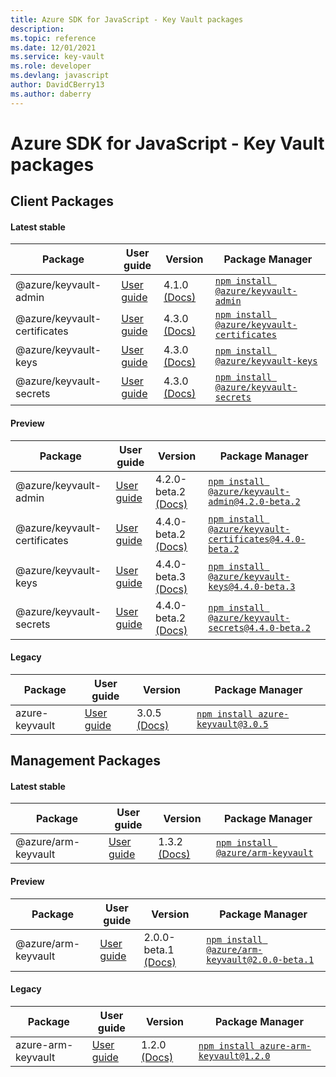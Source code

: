```yaml
---
title: Azure SDK for JavaScript - Key Vault packages
description: 
ms.topic: reference
ms.date: 12/01/2021
ms.service: key-vault
ms.role: developer
ms.devlang: javascript
author: DavidCBerry13
ms.author: daberry
---
```


# Azure SDK for JavaScript - Key Vault packages

## Client Packages

#### Latest stable

| Package               | User guide                           | Version                | Package Manager                |
|-----------------------|--------------------------------------|------------------------|--------------------------------|
| @azure/keyvault-admin  | [User guide](/javascript/sdk-demo/key-vault/keyvault-admin/azure-keyvault-admin/readme)  | 4.1.0 [(Docs)](/javascript/sdk-demo/key-vault/keyvault-admin/azure-keyvault-admin/latest-stable)  | [`npm install @azure/keyvault-admin`](https://www.npmjs.com/package/%40azure%2Fkeyvault-admin) |
| @azure/keyvault-certificates  | [User guide](/javascript/sdk-demo/key-vault/keyvault-certificates/azure-keyvault-certificates/readme)  | 4.3.0 [(Docs)](/javascript/sdk-demo/key-vault/keyvault-certificates/azure-keyvault-certificates/latest-stable)  | [`npm install @azure/keyvault-certificates`](https://www.npmjs.com/package/%40azure%2Fkeyvault-certificates) |
| @azure/keyvault-keys  | [User guide](/javascript/sdk-demo/key-vault/keyvault-keys/azure-keyvault-keys/readme)  | 4.3.0 [(Docs)](/javascript/sdk-demo/key-vault/keyvault-keys/azure-keyvault-keys/latest-stable)  | [`npm install @azure/keyvault-keys`](https://www.npmjs.com/package/%40azure%2Fkeyvault-keys) |
| @azure/keyvault-secrets  | [User guide](/javascript/sdk-demo/key-vault/keyvault-secrets/azure-keyvault-secrets/readme)  | 4.3.0 [(Docs)](/javascript/sdk-demo/key-vault/keyvault-secrets/azure-keyvault-secrets/latest-stable)  | [`npm install @azure/keyvault-secrets`](https://www.npmjs.com/package/%40azure%2Fkeyvault-secrets) |
 

#### Preview

| Package               | User guide                           | Version                | Package Manager                |
|-----------------------|--------------------------------------|------------------------|--------------------------------|
| @azure/keyvault-admin  | [User guide](/javascript/sdk-demo/key-vault/keyvault-admin/azure-keyvault-admin/readme)  | 4.2.0-beta.2 [(Docs)](/javascript/sdk-demo/key-vault/keyvault-admin/azure-keyvault-admin/preview)  | [`npm install @azure/keyvault-admin@4.2.0-beta.2`](https://www.npmjs.com/package/%40azure%2Fkeyvault-admin%404.2.0-beta.2) |
| @azure/keyvault-certificates  | [User guide](/javascript/sdk-demo/key-vault/keyvault-certificates/azure-keyvault-certificates/readme)  | 4.4.0-beta.2 [(Docs)](/javascript/sdk-demo/key-vault/keyvault-certificates/azure-keyvault-certificates/preview)  | [`npm install @azure/keyvault-certificates@4.4.0-beta.2`](https://www.npmjs.com/package/%40azure%2Fkeyvault-certificates%404.4.0-beta.2) |
| @azure/keyvault-keys  | [User guide](/javascript/sdk-demo/key-vault/keyvault-keys/azure-keyvault-keys/readme)  | 4.4.0-beta.3 [(Docs)](/javascript/sdk-demo/key-vault/keyvault-keys/azure-keyvault-keys/preview)  | [`npm install @azure/keyvault-keys@4.4.0-beta.3`](https://www.npmjs.com/package/%40azure%2Fkeyvault-keys%404.4.0-beta.3) |
| @azure/keyvault-secrets  | [User guide](/javascript/sdk-demo/key-vault/keyvault-secrets/azure-keyvault-secrets/readme)  | 4.4.0-beta.2 [(Docs)](/javascript/sdk-demo/key-vault/keyvault-secrets/azure-keyvault-secrets/preview)  | [`npm install @azure/keyvault-secrets@4.4.0-beta.2`](https://www.npmjs.com/package/%40azure%2Fkeyvault-secrets%404.4.0-beta.2) |
 


#### Legacy

| Package               | User guide                           | Version                | Package Manager                |
|-----------------------|--------------------------------------|------------------------|--------------------------------|
| azure-keyvault  | [User guide](/javascript/sdk-demo/key-vault/legacy/keyvault/azure-keyvault/readme)  | 3.0.5 [(Docs)](/javascript/sdk-demo/key-vault/legacy/keyvault/azure-keyvault/legacy)  | [`npm install azure-keyvault@3.0.5`](https://www.npmjs.com/package/azure-keyvault%403.0.5) |
 
 

## Management Packages

#### Latest stable

| Package               | User guide                           | Version                | Package Manager                |
|-----------------------|--------------------------------------|------------------------|--------------------------------|
| @azure/arm-keyvault  | [User guide](/javascript/sdk-demo/key-vault/arm-keyvault/azure-arm-keyvault/readme)  | 1.3.2 [(Docs)](/javascript/sdk-demo/key-vault/arm-keyvault/azure-arm-keyvault/latest-stable)  | [`npm install @azure/arm-keyvault`](https://www.npmjs.com/package/%40azure%2Farm-keyvault) |
 

#### Preview

| Package               | User guide                           | Version                | Package Manager                |
|-----------------------|--------------------------------------|------------------------|--------------------------------|
| @azure/arm-keyvault  | [User guide](/javascript/sdk-demo/key-vault/arm-keyvault/azure-arm-keyvault/readme)  | 2.0.0-beta.1 [(Docs)](/javascript/sdk-demo/key-vault/arm-keyvault/azure-arm-keyvault/preview)  | [`npm install @azure/arm-keyvault@2.0.0-beta.1`](https://www.npmjs.com/package/%40azure%2Farm-keyvault%402.0.0-beta.1) |
 

#### Legacy

| Package               | User guide                           | Version                | Package Manager                |
|-----------------------|--------------------------------------|------------------------|--------------------------------|
| azure-arm-keyvault  | [User guide](/javascript/sdk-demo/key-vault/legacy/arm-keyvault/azure-arm-keyvault/readme)  | 1.2.0 [(Docs)](/javascript/sdk-demo/key-vault/legacy/arm-keyvault/azure-arm-keyvault/legacy)  | [`npm install azure-arm-keyvault@1.2.0`](https://www.npmjs.com/package/azure-arm-keyvault%401.2.0) |
 
 
